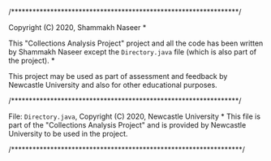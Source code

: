 
/****************************************************************/
  
  Copyright (C) 2020, Shammakh Naseer
  *
 
  This "Collections Analysis Project" project and all the code has been written by Shammakh Naseer except 
  the `Directory.java` file (which is also part of the project). 
  *
  
  This project may be used as part of assessment and feedback by Newcastle 
  University and also for other educational purposes.
  
 /****************************************************************/
 
  File: `Directory.java`, Copyright (C) 2020, Newcastle University
 *
  This file is part of the "Collections Analysis Project" and is provided
  by Newcastle University to be used in the project.
  
 /*****************************************************************/
